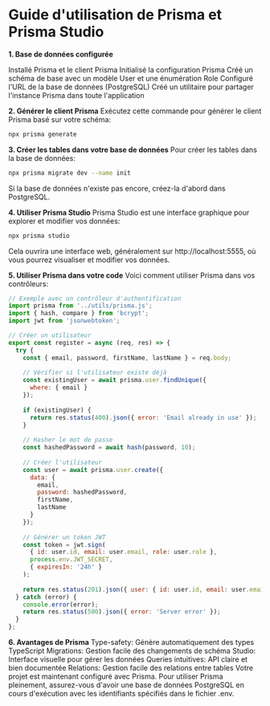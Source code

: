 # Guide d'utilisation de Prisma et Prisma Studio

**1. Base de données configurée**

Installé Prisma et le client Prisma
Initialisé la configuration Prisma
Créé un schéma de base avec un modèle User et une énumération Role
Configuré l'URL de la base de données (PostgreSQL)
Créé un utilitaire pour partager l'instance Prisma dans toute l'application



**2. Générer le client Prisma**
Exécutez cette commande pour générer le client Prisma basé sur votre schéma:
```bash
npx prisma generate
```



**3. Créer les tables dans votre base de données**
Pour créer les tables dans la base de données:
```bash
npx prisma migrate dev --name init
```
Si la base de données n'existe pas encore, créez-la d'abord dans PostgreSQL.



**4. Utiliser Prisma Studio**
Prisma Studio est une interface graphique pour explorer et modifier vos données:
```bash
npx prisma studio
```
Cela ouvrira une interface web, généralement sur http://localhost:5555, où vous pourrez visualiser et modifier vos données.



**5. Utiliser Prisma dans votre code**
Voici comment utiliser Prisma dans vos contrôleurs:
```js
// Exemple avec un contrôleur d'authentification
import prisma from '../utils/prisma.js';
import { hash, compare } from 'bcrypt';
import jwt from 'jsonwebtoken';

// Créer un utilisateur
export const register = async (req, res) => {
  try {
    const { email, password, firstName, lastName } = req.body;
    
    // Vérifier si l'utilisateur existe déjà
    const existingUser = await prisma.user.findUnique({
      where: { email }
    });
    
    if (existingUser) {
      return res.status(400).json({ error: 'Email already in use' });
    }
    
    // Hasher le mot de passe
    const hashedPassword = await hash(password, 10);
    
    // Créer l'utilisateur
    const user = await prisma.user.create({
      data: {
        email,
        password: hashedPassword,
        firstName,
        lastName
      }
    });
    
    // Générer un token JWT
    const token = jwt.sign(
      { id: user.id, email: user.email, role: user.role },
      process.env.JWT_SECRET,
      { expiresIn: '24h' }
    );
    
    return res.status(201).json({ user: { id: user.id, email: user.email }, token });
  } catch (error) {
    console.error(error);
    return res.status(500).json({ error: 'Server error' });
  }
};
```


**6. Avantages de Prisma**
Type-safety: Génère automatiquement des types TypeScript
Migrations: Gestion facile des changements de schéma
Studio: Interface visuelle pour gérer les données
Queries intuitives: API claire et bien documentée
Relations: Gestion facile des relations entre tables
Votre projet est maintenant configuré avec Prisma. Pour utiliser Prisma pleinement, assurez-vous d'avoir une base de données PostgreSQL en cours d'exécution avec les identifiants spécifiés dans le fichier .env.
